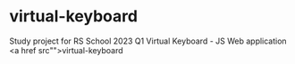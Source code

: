 # virtual-keyboard
Study project for RS School 2023 Q1 Virtual Keyboard - JS Web application
<a href src"">virtual-keyboard</a>
